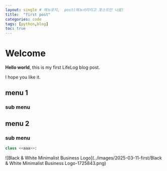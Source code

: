 ```yaml
---
layout: single # 메뉴유지,  post(메뉴사라지고 포스트만 나옴)
title:  "first post"
categories: code
tags: [python,blog]
toc: true
---
```




# Welcome

 **Hello world**, this is my first LifeLog blog post.

 I hope you like it.

## menu 1

### sub menu

## menu 2

### sub menu

```python
class <<aaa>>:

```

![Black & White Minimalist Business Logo](../images/2025-03-11-first/Black & White Minimalist Business Logo-1725843.png)

